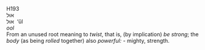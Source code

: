 <body>
  <p>H193<br>  אוּל  <br> אוּל  ‎  ‘ûl  <br><i>ool </i><br>From an unused root meaning to <i>twist</i>, that is, (by implication) <i>be</i> <i>strong</i>; the <i>body</i> (as being <i>rolled</i> together) also <i>powerful: - </i>mighty, strength.<br></p>
 </body>